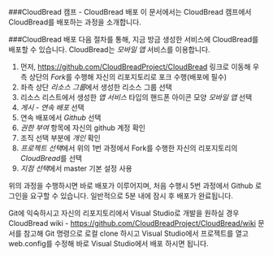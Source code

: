 ###CloudBread 캠프 - CloudBread 배포
이 문서에서는 CloudBread 캠프에서 CloudBread를 배포하는 과정을 소개합니다.

###CloudBread 배포
다음 절차를 통해, 지금 방금 생성한 서비스에 CloudBread를 배포할 수 있습니다. CloudBread는 *모바일 앱* 서비스를 이용합니다.

1. 먼저, https://github.com/CloudBreadProject/CloudBread 링크로 이동해 우측 상단의 *Fork*를 수행해 자신의 리포지토리로 포크 수행(배포에 필수)
2. 좌측 상단 *리소스 그룹*에서 생성한 리소스 그룹 선택
3. 리소스 리스트에서 생성한 *앱 서비스* 타입의 핸드폰 아이콘 모양 *모바일 앱* 선택
4. *게시 - 연속 배포* 선택
5. 연속 배포에서 *Github* 선택
6. *권한 부여* 항목에 자신의 github 계정 확인
7. 조직 선택 부분에 *개인* 확인
8. *프로젝트 선택*에서 위의 1번 과정에서 Fork를 수행한 자신의 리포지토리의 *CloudBread*를 선택
9. *지점 선택*에서 master 기본 설정 사용

위의 과정을 수행하시면 바로 배포가 이루어지며, 처음 수행시 5번 과정에서 Github 로그인을 요구할 수 있습니다.
일반적으로 5분 내에 잠시 후 배포가 완료됩니다.

Git에 익숙하시고 자신의 리포지토리에서 Visual Studio로 개발을 원하실 경우 CloudBread wiki -  https://github.com/CloudBreadProject/CloudBread/wiki 문서를 참고해 Git 명령으로 로컬 clone 하시고 Visual Studio에서 프로젝트를 열고 web.config를 수정해 바로 Visual Studio에서 배포 하시면 됩니다.


